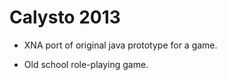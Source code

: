 Calysto 2013
===============
- XNA port of original java prototype for a game. 

- Old school role-playing game.
